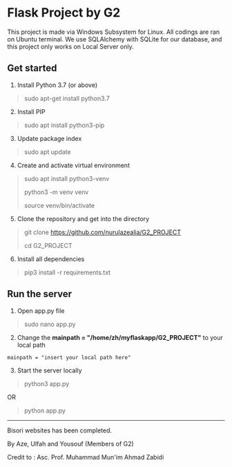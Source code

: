 # Flask Project by G2

This project is made via Windows Subsystem for Linux. All codings are ran on Ubuntu terminal. 
We use SQLAlchemy with SQLite for our database, and this project only works on Local Server only. 

## Get started

1. Install Python 3.7 (or above)
> sudo apt-get install python3.7

2. Install PIP
> sudo apt install python3-pip

3. Update package index
> sudo apt update

4. Create and activate virtual environment
> sudo apt install python3-venv
> 
> python3 -m venv venv
> 
> source venv/bin/activate

5. Clone the repository and get into the directory
> git clone https://github.com/nurulazealia/G2_PROJECT
> 
> cd G2_PROJECT

6. Install all dependencies
> pip3 install -r requirements.txt


## Run the server

1. Open app.py file
> sudo nano app.py

2. Change the **mainpath = "/home/zh/myflaskapp/G2_PROJECT"** to your local path
```
mainpath = "insert your local path here"
```

3. Start the server locally
> python3 app.py

OR 

> python app.py

-----------

Bisori websites has been completed.

By Aze, Ulfah and Yousouf (Members of G2)

Credit to : Asc. Prof. Muhammad Mun'im Ahmad Zabidi
